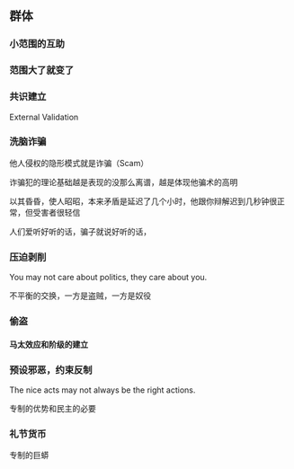 ## 群体

### 小范围的互助

### 范围大了就变了

### 共识建立

External Validation

### 洗脑诈骗

他人侵权的隐形模式就是诈骗（Scam）

诈骗犯的理论基础越是表现的没那么离谱，越是体现他骗术的高明

以其昏昏，使人昭昭，本来矛盾是延迟了几个小时，他跟你辩解迟到几秒钟很正常，但受害者很轻信

人们爱听好听的话，骗子就说好听的话，

### 压迫剥削

You may not care about politics, they care about you.

不平衡的交换，一方是盗贼，一方是奴役

### 偷盗

#### 马太效应和阶级的建立

### 预设邪恶，约束反制

The nice acts may not always be the right actions.

专制的优势和民主的必要

### 礼节货币

专制的巨蟒